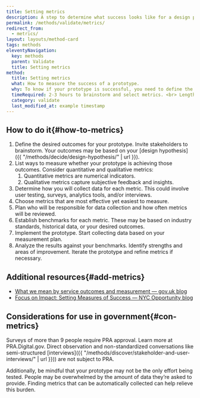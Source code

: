 ```yaml
---
title: Setting metrics
description: A step to determine what success looks like for a design prototype by determining ideal outcomes and defining measurements indicating progress towards said outcomes.
permalink: /methods/validate/metrics/
redirect_from:
  - metrics/
layout: layouts/method-card
tags: methods
eleventyNavigation:
  key: methods
  parent: Validate
  title: Setting metrics
method:
  title: Setting metrics
  what: How to measure the success of a prototype.
  why: To know if your prototype is successful, you need to define the outcomes you hope it achieves. You also need to define metrics to know if it's achieving them.
  timeRequired: 2-3 hours to brainstorm and select metrics. <br> Length of prototype run to collect data.
  category: validate
  last_modified_at: example timestamp
---
```


## How to do it{#how-to-metrics}

1. Define the desired outcomes for your prototype. Invite stakeholders to brainstorm. Your outcomes may be based on your [design hypothesis]({{ "/methods/decide/design-hypothesis/" | url }}).
1. List ways to measure whether your prototype is achieving those outcomes. Consider quantitative and qualitative metrics:
    1. Quantitative metrics are numerical indicators.
    1. Qualitative metrics capture subjective feedback and insights.
1. Determine how you will collect data for each metric. This could involve user testing, surveys, analytics tools, and/or interviews.
1. Choose metrics that are most effective yet easiest to measure. 
1. Plan who will be responsible for data collection and how often metrics will be reviewed.
1. Establish benchmarks for each metric. These may be based on industry standards, historical data, or your desired outcomes.
1. Implement the prototype. Start collecting data based on your measurement plan. 
1. Analyze the results against your benchmarks. Identify strengths and areas of improvement. Iterate the prototype and refine metrics if necessary. 

<section class="method--section method--section--18f-example" markdown="1" >

## Additional resources{#add-metrics}

- [What we mean by service outcomes and measurement — gov.uk blog](https://hodigital.blog.gov.uk/2017/08/04/what-we-mean-by-service-outcomes-and-measurement/)
- [Focus on Impact: Setting Measures of Success — NYC Opportunity blog](https://civicservicedesign.com/focus-on-impact-setting-measures-of-success-76dd207dbaf0)

</section>

<section class="method--section method--section--government-considerations" markdown="1" >

## Considerations for use in government{#con-metrics}

Surveys of more than 9 people require PRA approval. Learn more at PRA.Digital.gov. Direct observation and non-standardized conversations like semi-structured [interviews]({{ "/methods/discover/stakeholder-and-user-interviews/" | url }})) are not subject to PRA.  

Additionally, be mindful that your prototype may not be the only effort being tested. People may be overwhelmed by the amount of data they’re asked to provide. Finding metrics that can be automatically collected can help relieve this burden.

</section>
